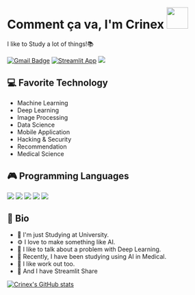 # Comment ça va, I'm Crinex <img src='https://media.giphy.com/media/Cmr1OMJ2FN0B2/giphy.gif' width='50px'>

I like to Study a lot of things!📚

[![Gmail Badge](https://img.shields.io/badge/-crinexk@gmail.com-c14438?style=flat-square&logo=Gmail&logoColor=white&link=mailto:crinexk@gmail.com)](mailto:crinexk@gmail.com) [![Streamlit App](https://static.streamlit.io/badges/streamlit_badge_black_white.svg)](https://share.streamlit.io/crinex/skinet-streamlit/main/app.py) <img src='https://img.shields.io/badge/Instagram-E4405F?style=for-the-badge&logo=instagram&logoColor=white'/>

## 💻 Favorite Technology 

- Machine Learning
- Deep Learning
- Image Processing
- Data Science
- Mobile Application
- Hacking & Security
- Recommendation
- Medical Science


## 🎮 Programming Languages
<img src='https://img.shields.io/badge/Python-3776AB?style=for-the-badge&logo=python&logoColor=white'/>  <img src='https://img.shields.io/badge/R-276DC3?style=for-the-badge&logo=r&logoColor=white'/>  <img src='https://img.shields.io/badge/Java-ED8B00?style=for-the-badge&logo=java&logoColor=white'/>  <img src='https://img.shields.io/badge/Flutter-02569B?style=for-the-badge&logo=flutter&logoColor=white'/>  <img src='https://img.shields.io/badge/Amazon_AWS-232F3E?style=for-the-badge&logo=amazon-aws&logoColor=white'/>


## 🧠 Bio

- 🏫 I'm just Studying at University.
- ⚙️ I love to make something like AI.
- 💬 I like to talk about a problem with Deep Learning.
- 💉 Recently, I have been studying using AI in Medical.
- 👟 I like work out too.
- 🤩 And I have Streamlit Share 

[![Crinex's GitHub stats](https://github-readme-stats.vercel.app/api?username=crinex&theme=gotham&show_icons=true&hide=contribs,prs&cache_seconds=1800)](https://github.com/crinex)
